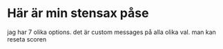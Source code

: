 
# Här är min stensax påse

jag har 7 olika options.
det är custom messages på alla olika val.
man kan reseta scoren
